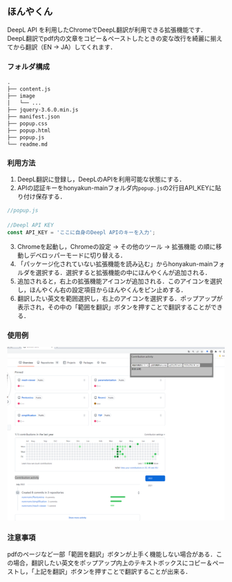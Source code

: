 ## ほんやくん
DeepL API を利用したChromeでDeepL翻訳が利用できる拡張機能です．DeepL翻訳でpdf内の文章をコピー＆ペーストしたときの変な改行を綺麗に揃えてから翻訳（EN $\rightarrow$ JA）してくれます．
### フォルダ構成
```
.
├── content.js
├── image
│   └── ...
├── jquery-3.6.0.min.js
├── manifest.json
├── popup.css
├── popup.html
├── popup.js
└── readme.md
```
### 利用方法
1. DeepL翻訳に登録し，DeepLのAPIを利用可能な状態にする．
2. APIの認証キーをhonyakun-mainフォルダ内`popup.js`の2行目API_KEYに貼り付け保存する．
```js
//popup.js

//Deepl API KEY
const API_KEY = 'ここに自身のDeepl APIのキーを入力';
```
3. Chromeを起動し，Chromeの設定 $\rightarrow$ その他のツール $\rightarrow$ 拡張機能 の順に移動しデベロッパーモードに切り替える．
4. 「パッケージ化されていない拡張機能を読み込む」からhonyakun-mainフォルダを選択する．選択すると拡張機能の中にほんやくんが追加される．
5. 追加されると，右上の拡張機能アイコンが追加される．このアイコンを選択し，ほんやくん右の設定項目からほんやくんをピン止めする．
6. 翻訳したい英文を範囲選択し，右上のアイコンを選択する．ポップアップが表示され，その中の「範囲を翻訳」ボタンを押すことで翻訳することができる．
### 使用例
![honyakun](image/honyakun.PNG)
### 注意事項
pdfのページなど一部「範囲を翻訳」ボタンが上手く機能しない場合がある．この場合，翻訳したい英文をポップアップ内上のテキストボックスにコピー＆ペーストし，「上記を翻訳」ボタンを押すことで翻訳することが出来る．
